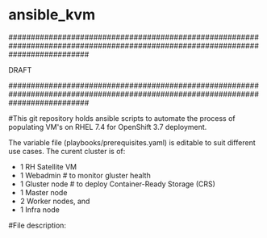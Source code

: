 # ansible_kvm

##################################################################################################################################

DRAFT

##################################################################################################################################

#This git repository holds ansible scripts to automate the process of populating VM's on RHEL 7.4 for OpenShift 3.7 deployment.

The variable file (playbooks/prerequisites.yaml) is editable to suit different use cases. The curent cluster is of:
- 1 RH Satellite VM
- 1 Webadmin # to monitor gluster health
- 1 Gluster node # to deploy Container-Ready Storage (CRS)
- 1 Master node
- 2 Worker nodes, and
- 1 Infra node

#File description:
